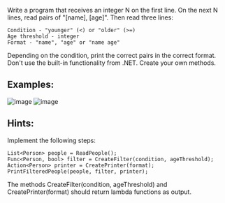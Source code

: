 Write a program that receives an integer N on the first line. On the next N lines, read pairs of "[name], [age]". Then read three lines:

	Condition - "younger" (<) or "older" (>=)
	Age threshold - integer
	Format - "name", "age" or "name age"

Depending on the condition, print the correct pairs in the correct format. Don't use the built-in functionality from .NET. Create your own methods.

## Examples:

![image](https://user-images.githubusercontent.com/45227327/215352913-af079f9b-8374-43d5-ac15-f9981b438d18.png)
![image](https://user-images.githubusercontent.com/45227327/215352990-86c57eef-5500-49a0-a1b8-b7986de01bd3.png)

## Hints:

Implement the following steps:

	List<Person> people = ReadPeople();
	Func<Person, bool> filter = CreateFilter(condition, ageThreshold);
	Action<Person> printer = CreatePrinter(format);
	PrintFilteredPeople(people, filter, printer);
	
The methods CreateFilter(condition, ageThreshold) and CreatePrinter(format) should return lambda functions as output.
